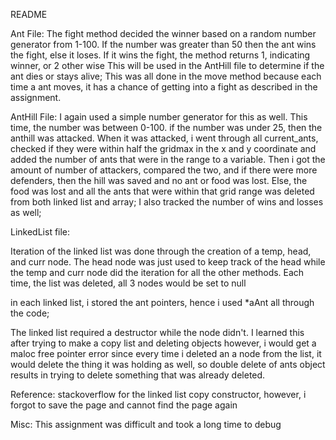 README

Ant File:
The fight method  decided the winner based on a random
number generator from 1-100. If the number was greater than 50
then the ant wins the fight, else it loses. If it wins the
fight, the method returns 1, indicating winner, or 2 other wise
This will be used in the AntHill file to determine if the
ant dies or stays alive; This was all done in the
move method because each time a ant moves, it has a
chance of getting into a fight as described in the
assignment.

AntHill File:
I again used a simple number generator for this as well.
This time, the number was between 0-100. if the number
was under 25, then the anthill was attacked. When it was
attacked, i went through all current_ants, checked if
they were within half the gridmax in the x and y coordinate
and added the number of ants that were in the range to a
variable. Then i got the amount of number of attackers,
compared the two, and if there were more defenders, then the
hill was saved and no ant or food was lost. Else,
the food was lost and all the ants that were within that
grid range was deleted from both linked list and array;
I also tracked the number of wins and losses as well;

LinkedList file:

Iteration of the linked list was done through the creation
of a temp, head, and curr node. The head node was just used
to keep track of the head while the temp and curr node
did the iteration for all the other methods.
Each time, the list was deleted, all 3 nodes would be set to
null

in each linked list, i stored the ant pointers, hence
i used *aAnt all through the code;

The linked list required a destructor while the node didn't.
I learned this after trying to make a copy list and deleting
objects however, i would get a maloc free pointer error
since every time i deleted an a node from the list, it would
delete the thing it was holding as well, so double delete
of ants object results in trying to delete something that
was already deleted.

Reference:
stackoverflow for the linked list copy constructor,
however, i forgot to save the page and cannot find the page again

Misc:
This assignment was difficult and took a long time to debug
